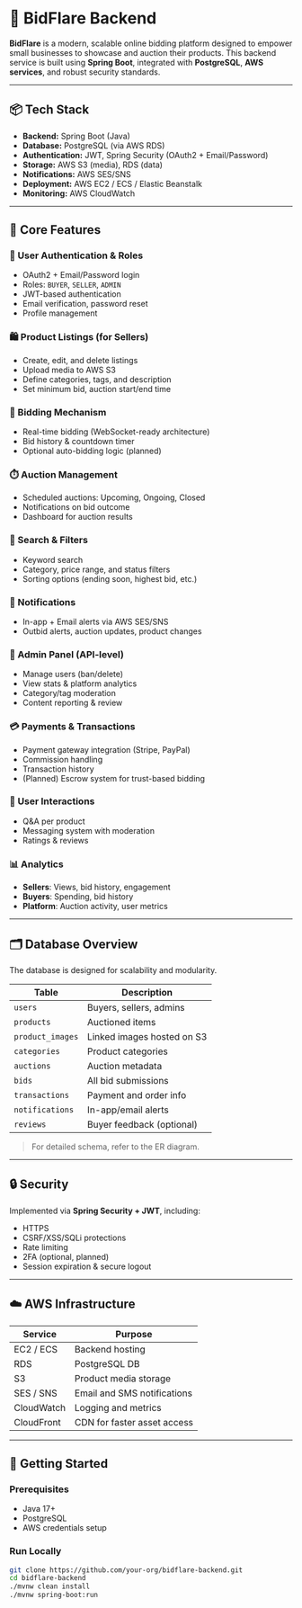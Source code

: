 # 🚀 BidFlare Backend

**BidFlare** is a modern, scalable online bidding platform designed to empower small businesses to showcase and auction their products. This backend service is built using **Spring Boot**, integrated with **PostgreSQL**, **AWS services**, and robust security standards.

---

## 📦 Tech Stack

- **Backend:** Spring Boot (Java)
- **Database:** PostgreSQL (via AWS RDS)
- **Authentication:** JWT, Spring Security (OAuth2 + Email/Password)
- **Storage:** AWS S3 (media), RDS (data)
- **Notifications:** AWS SES/SNS
- **Deployment:** AWS EC2 / ECS / Elastic Beanstalk
- **Monitoring:** AWS CloudWatch

---

## 🧾 Core Features

### 🔐 User Authentication & Roles

- OAuth2 + Email/Password login
- Roles: `BUYER`, `SELLER`, `ADMIN`
- JWT-based authentication
- Email verification, password reset
- Profile management

### 🛍️ Product Listings (for Sellers)

- Create, edit, and delete listings
- Upload media to AWS S3
- Define categories, tags, and description
- Set minimum bid, auction start/end time

### 🔨 Bidding Mechanism

- Real-time bidding (WebSocket-ready architecture)
- Bid history & countdown timer
- Optional auto-bidding logic (planned)

### ⏱️ Auction Management

- Scheduled auctions: Upcoming, Ongoing, Closed
- Notifications on bid outcome
- Dashboard for auction results

### 🔎 Search & Filters

- Keyword search
- Category, price range, and status filters
- Sorting options (ending soon, highest bid, etc.)

### 🔔 Notifications

- In-app + Email alerts via AWS SES/SNS
- Outbid alerts, auction updates, product changes

### 👮 Admin Panel (API-level)

- Manage users (ban/delete)
- View stats & platform analytics
- Category/tag moderation
- Content reporting & review

### 💳 Payments & Transactions

- Payment gateway integration (Stripe, PayPal)
- Commission handling
- Transaction history
- (Planned) Escrow system for trust-based bidding

### 💬 User Interactions

- Q&A per product
- Messaging system with moderation
- Ratings & reviews

### 📊 Analytics

- **Sellers**: Views, bid history, engagement
- **Buyers**: Spending, bid history
- **Platform**: Auction activity, user metrics

---

## 🗂️ Database Overview

The database is designed for scalability and modularity.

| Table              | Description                              |
|-------------------|------------------------------------------|
| `users`           | Buyers, sellers, admins                  |
| `products`        | Auctioned items                          |
| `product_images`  | Linked images hosted on S3               |
| `categories`      | Product categories                       |
| `auctions`        | Auction metadata                         |
| `bids`            | All bid submissions                      |
| `transactions`    | Payment and order info                   |
| `notifications`   | In-app/email alerts                      |
| `reviews`         | Buyer feedback (optional)                |

> For detailed schema, refer to the ER diagram.

---

## 🔒 Security

Implemented via **Spring Security + JWT**, including:

- HTTPS
- CSRF/XSS/SQLi protections
- Rate limiting
- 2FA (optional, planned)
- Session expiration & secure logout

---

## ☁️ AWS Infrastructure

| Service          | Purpose                      |
|------------------|------------------------------|
| EC2 / ECS        | Backend hosting              |
| RDS              | PostgreSQL DB                |
| S3               | Product media storage        |
| SES / SNS        | Email and SMS notifications  |
| CloudWatch       | Logging and metrics          |
| CloudFront       | CDN for faster asset access  |

---

## 🚀 Getting Started

### Prerequisites

- Java 17+
- PostgreSQL
- AWS credentials setup

### Run Locally

```bash
git clone https://github.com/your-org/bidflare-backend.git
cd bidflare-backend
./mvnw clean install
./mvnw spring-boot:run
